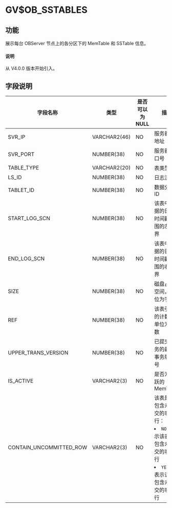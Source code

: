 # GV$OB_SSTABLES

## 功能

展示每台 OBServer 节点上的各分区下的 MemTable 和 SSTable 信息。

<main id="notice" type='explain'>
  <h4>说明</h4>
  <p>从 V4.0.0 版本开始引入。</p>
</main>

## 字段说明

|          字段名称           |      类型       | 是否可以为 NULL |                                                                                 描述                                                                                 |
|-------------------------|---------------|------------|------------------------------|
| SVR_IP                  | VARCHAR2(46)  | NO         | 服务器 IP 地址                                                                       |
| SVR_PORT                | NUMBER(38)    | NO         | 服务器端口号                                                                          |
| TABLE_TYPE              | VARCHAR2(20)         | NO         | 表类型                                                                                |
| LS_ID                   | NUMBER(38)    | NO         | 日志流 ID                                                                          |
| TABLET_ID               | NUMBER(38)    | NO         | 数据分片 ID                                                                         |
| START_LOG_SCN            | NUMBER(38)    | NO         | 该表中数据的日志时间戳范围的左边界                                                               |
| END_LOG_SCN              | NUMBER(38)    | NO         | 该表中数据的日志时间戳范围的右边界                                                               |
| SIZE                    | NUMBER(38)    | NO         | 磁盘占用空间，单位为字节                                                                           |
| REF                     | NUMBER(38)    | NO         | 该表引用的计数，单位为个数                                                                         |
| UPPER_TRANS_VERSION     | NUMBER(38)    | NO         | 已提交事务的最大事务版本号                         |
| IS_ACTIVE               | VARCHAR2(3)   | NO         | 是否为活跃的 MemTable |
| CONTAIN_UNCOMMITTED_ROW | VARCHAR2(3)   | NO         | 该表是否包含未提交的事务行： <li> `NO`：表示该表不包含未提交的事务行   <li> `YES`：表示该表包含未提交的事务行    |

